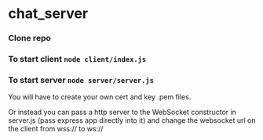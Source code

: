 # chat_server

### Clone repo

### To start client `node client/index.js`

### To start server `node server/server.js`



You will have to create your own cert and key .pem files. 

Or instead you can pass a http server to the WebSocket constructor in server.js (pass express app directly into it) and change the websocket url on the client from wss:// to ws://
